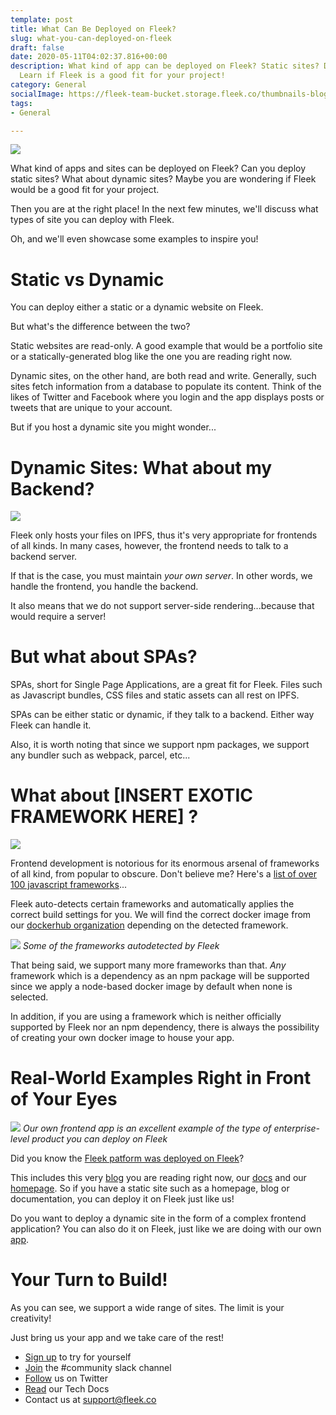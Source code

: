 ```yaml
---
template: post
title: What Can Be Deployed on Fleek?
slug: what-you-can-deployed-on-fleek
draft: false
date: 2020-05-11T04:02:37.816+00:00
description: What kind of app can be deployed on Fleek? Static sites? Dynamic sites?
  Learn if Fleek is a good fit for your project!
category: General
socialImage: https://fleek-team-bucket.storage.fleek.co/thumbnails-blog/CanDeployCover.png
tags:
- General

---
```

![](https://fleek-team-bucket.storage.fleek.co/thumbnails-blog/CanDeployCover.png)

What kind of apps and sites can be deployed on Fleek? Can you deploy static sites? What about dynamic sites? Maybe you are wondering if Fleek would be a good fit for your project.

Then you are at the right place! In the next few minutes, we'll discuss what types of site you can deploy with Fleek.

Oh, and we'll even showcase some examples to inspire you!

# Static vs Dynamic

You can deploy either a static or a dynamic website on Fleek.

But what's the difference between the two?

Static websites are read-only. A good example that would be a portfolio site or a statically-generated blog like the one you are reading right now.

Dynamic sites, on the other hand, are both read and write. Generally, such sites fetch information from a database to populate its content. Think of the likes of Twitter and Facebook where you login and the app displays posts or tweets that are unique to your account.

But if you host a dynamic site you might wonder...

# Dynamic Sites: What about my Backend?

![](./media/WhatCanBeBuildOnFleek/FEvsBE.jpg)

Fleek only hosts your files on IPFS, thus it's very appropriate for frontends of all kinds. In many cases, however, the frontend needs to talk to a backend server.

If that is the case, you must maintain _your own server_. In other words, we handle the frontend, you handle the backend.

It also means that we do not support server-side rendering...because that would require a server!

# But what about SPAs?

SPAs, short for Single Page Applications, are a great fit for Fleek. Files such as Javascript bundles, CSS files and static assets can all rest on IPFS.

SPAs can be either static or dynamic, if they talk to a backend. Either way Fleek can handle it.

Also, it is worth noting that since we support npm packages, we support any bundler such as webpack, parcel, etc...

# What about \[INSERT EXOTIC FRAMEWORK HERE\] ?

![](frameworks-everywhere.jpg)

Frontend development is notorious for its enormous arsenal of frameworks of all kind, from popular to obscure. Don't believe me? Here's a [list of over 100 javascript frameworks](https://cssauthor.com/javascript-frameworks/)...

Fleek auto-detects certain frameworks and automatically applies the correct build settings for you. We will find the correct docker image from our [dockerhub organization](https://hub.docker.com/orgs/fleek) depending on the detected framework.

![](./media/WhatCanBeBuildOnFleek/autodetectFramework.png)
_Some of the frameworks autodetected by Fleek_

That being said, we support many more frameworks than that. _Any_ framework which is a dependency as an npm package will be supported since we apply a node-based docker image by default when none is selected.

In addition, if you are using a framework which is neither officially supported by Fleek nor an npm dependency, there is always the possibility of creating your own docker image to house your app.

# Real-World Examples Right in Front of Your Eyes

![](./media/WhatCanBeBuildOnFleek/frontend-fleek-app.png)
_Our own frontend app is an excellent example of the type of enterprise-level product you can deploy on Fleek_

Did you know the [Fleek patform was deployed on Fleek](https://blog.fleek.co/posts/Fleek-On-Fleek)?

This includes this very [blog](https://blog.fleek.co/) you are reading right now, our [docs](https://docs.fleek.co/) and our [homepage](https://fleek.co/).
So if you have a static site such as a homepage, blog or documentation, you can deploy it on Fleek just like us!

Do you want to deploy a dynamic site in the form of a complex frontend application? You can also do it on Fleek, just like we are doing with our own [app](https://app.fleek.co/).

# Your Turn to Build!

As you can see, we support a wide range of sites. The limit is your creativity!

Just bring us your app and we take care of the rest!

* [Sign up](https://app.fleek.co) to try for yourself
* [Join](https://slack.fleek.co/) the #community slack channel
* [Follow](https://twitter.com/FleekHQ) us on Twitter
* [Read](https://docs.fleek.co/) our Tech Docs
* Contact us at support@fleek.co